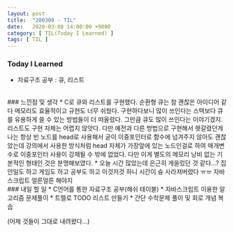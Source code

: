 ```yaml
---
layout: post
title:  "200308 - TIL"
date:   2020-03-08 14:00:00 +9000
category: [ TIL(Today I Learned) ]
tags: [ TIL ]
---
```


### Today I Learned
* 자료구조 공부 : 큐, 리스트

<br>
### 느낀점 및 생각
* C로 큐와 리스트를 구현했다. 순환형 큐는 참 괜찮은 아이디어 같다 메모리도 효율적이고 규현도 너무 쉬웠다. 구현하다보니 많이 쓰인다는 스택보다 큐를 유용하게 쓸 수 있는 방법들이 더 떠올랐다. 그만큼 큐도 많이 쓰인다는 이야기겠지. 리스트도 구현 자체는 어렵지 않앗다. 다만 예전과 다른 방법으로 구현해서 헷갈렸던게 나는 항상 빈 노드를 head로 사용해서 굳이 이중포인터로 함수에 넘겨주지 않아도 괜찮았는데 강의에서 사용한 방식처럼 head 자체가 가장앞에 있는 노드인걸로 하여 매개변수로 이중포인터 사용이 강제될 수 밖에 없었다. 다만 이게 별도의 메모리 낭비 없는 기본적인 형태인 것은 분명해보였다.
* 오늘 시간 많았는데 은근히 게을렀던 것 같다...? 집안일도 하고 게임도 하고 공부도 하고 이것저것 하니 시간이 슝 사라져버렸다 ㅠㅠ 자바스크립트 얼른얼른 해야지


<br>
### 내일 할 일
* C언어를 통한 자료구조 공부(해쉬 테이블)
* 자바스크립트 이용한 알고리즘 문제풀이
* 트렐로 TODO 리스트 만들기
* 간단 수학문제 풀이 및 회로 개념 복습

(어제 것들이 그대로 내려왔다...)